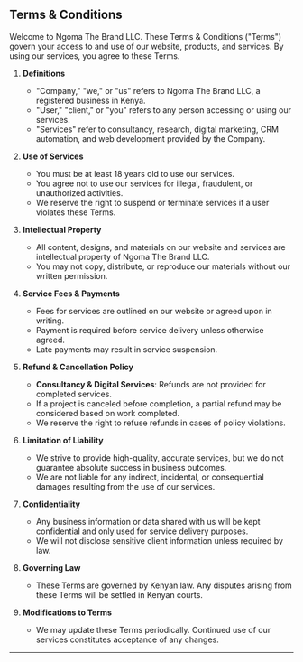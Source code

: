 ## Terms & Conditions

Welcome to Ngoma The Brand LLC. These Terms & Conditions ("Terms") govern your access to and use of our website, products, and services. By using our services, you agree to these Terms.

1. **Definitions**  
   - "Company," "we," or "us" refers to Ngoma The Brand LLC, a registered business in Kenya.  
   - "User," "client," or "you" refers to any person accessing or using our services.  
   - "Services" refer to consultancy, research, digital marketing, CRM automation, and web development provided by the Company.

2. **Use of Services**  
   - You must be at least 18 years old to use our services.  
   - You agree not to use our services for illegal, fraudulent, or unauthorized activities.  
   - We reserve the right to suspend or terminate services if a user violates these Terms.

3. **Intellectual Property**  
   - All content, designs, and materials on our website and services are intellectual property of Ngoma The Brand LLC.  
   - You may not copy, distribute, or reproduce our materials without our written permission.

4. **Service Fees & Payments**  
   - Fees for services are outlined on our website or agreed upon in writing.  
   - Payment is required before service delivery unless otherwise agreed.  
   - Late payments may result in service suspension.

5. **Refund & Cancellation Policy**  
   - **Consultancy & Digital Services**: Refunds are not provided for completed services.  
   - If a project is canceled before completion, a partial refund may be considered based on work completed.  
   - We reserve the right to refuse refunds in cases of policy violations.

6. **Limitation of Liability**  
   - We strive to provide high-quality, accurate services, but we do not guarantee absolute success in business outcomes.  
   - We are not liable for any indirect, incidental, or consequential damages resulting from the use of our services.

7. **Confidentiality**  
   - Any business information or data shared with us will be kept confidential and only used for service delivery purposes.  
   - We will not disclose sensitive client information unless required by law.

8. **Governing Law**  
   - These Terms are governed by Kenyan law. Any disputes arising from these Terms will be settled in Kenyan courts.

9. **Modifications to Terms**  
   - We may update these Terms periodically. Continued use of our services constitutes acceptance of any changes.
---